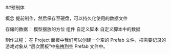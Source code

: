 ##预制体

概念
提前制作，然后保存至硬盘，可以持久化使用的数据文件

存储的数据：
    模型摆放的方位
    组件
    自定义脚本
    自定义脚本中的数据

制作过程：
    在 Project 面板中我们可以创建一个空的 Prefab 文件，把需要记录的游戏对象从 “层次面板”中拖拽到空 Prefab 文件中。